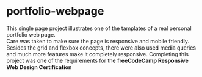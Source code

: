 # portfolio-webpage
This single page project illustrates one of the tamplates of a real personal portfolio web page. <br> Care was taken to make sure the page is responsive and mobile friendly.<br>Besides the grid and flexbox concepts, there were also used media queries and much more features make it completely responsive.
Completing this project was one of the requirements for the <strong>freeCodeCamp Responsive Web Design Certification</strong> 
